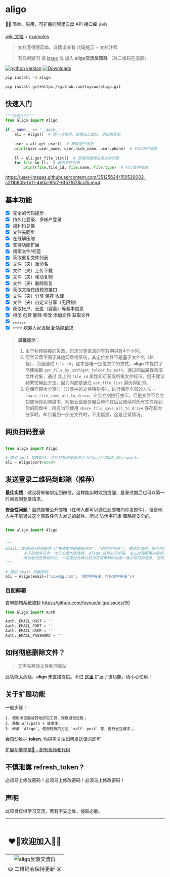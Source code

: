 # aligo

🚀🔥 简单、易用、可扩展的阿里云盘 API 接口库 👍👍

[wiki 文档](https://github.com/foyoux/aligo/wiki) + [examples](https://github.com/foyoux/aligo/tree/main/examples)

> 文档写得很简单，详情请查看 代码提示 + 文档注释
> 
> 有任何疑问 请 [issue](https://github.com/foyoux/aligo/issues/new?assignees=&labels=&template=bug_report.md&title=)
> 或 加入 **aligo交流反馈群** （群二维码在底部）

[![python version](https://img.shields.io/pypi/pyversions/aligo)](https://pypi.org/project/aligo/)  [![Downloads](https://static.pepy.tech/personalized-badge/aligo?period=total&units=international_system&left_color=black&right_color=orange&left_text=Downloads)](https://pepy.tech/project/aligo)

```bash
pip install -U aligo

pip install git+https://github.com/foyoux/aligo.git
```

## 快速入门

```python
"""快速入门"""
from aligo import Aligo

if __name__ == '__main__':
    ali = Aligo()  # 第一次使用，会弹出二维码，供扫描登录
    
    user = ali.get_user()  # 获取用户信息
    print(user.user_name, user.nick_name, user.phone)  # 打印用户信息
    
    ll = ali.get_file_list()  # 获取网盘根目录文件列表
    for file in ll:  # 遍历文件列表
        print(file.file_id, file.name, file.type)  # 打印文件信息
```

https://user-images.githubusercontent.com/35125624/150529002-c2f1b80b-fb11-4e0a-9fd7-6f57f678ccf5.mp4

## 基本功能

- [x] 完全的代码提示
- [x] 持久化登录、多帐户登录
- [x] 福利码兑换
- [x] 文件夹同步
- [x] 在线解压缩
- [x] 支持功能扩展
- [x] 搜索文件/标签
- [x] 获取重复文件列表
- [x] 文件（夹）重命名
- [x] 文件（夹）上传下载
- [x] 文件（夹）移动复制
- [x] 文件（夹）删除恢复
- [x] 获取文档在线预览接口
- [x] 文件（夹）分享 保存 收藏
- [x] 文件（夹）自定义分享（无限制）
- [x] 获取帐户、云盘（容量）等基本信息
- [x] 相册 创建 删除 修改 添加文件 获取文件
- [x] 。。。。。。
- [x] ⭐⭐⭐ 欢迎大家发起 [新功能请求](https://github.com/foyoux/aligo/issues/new?assignees=&labels=&template=feature_request.md&title=)

> **温馨提示：**
>   1. 由于秒传链接的失效，自定分享信息的有效期只有4个小时。
>   2. 阿里云盘不同于其他网盘或系统，其定位文件不是基于文件名（路径），而是通过 `file_id`，这才是唯一定位文件的方式，**aligo** 中提供了简便函数 `get_file_by_path`/`get_folder_by_path`，通过网盘路径获取文件对象，通过 其上的 `file_id` 属性即可获取所需文件标识。但不建议频繁使用此方法，因为内部是通过 `get_file_list` 遍历得到的。
>   3. 在保存超大分享时（分享中的文件特别多），执行保存全部的方法 - `share_file_save_all_to_drive`，它会立刻执行完毕，但是文件不会立刻被保存到网盘中，阿里云盘服务器会帮你在后台陆续将所有文件存到你的网盘中；所有当你使用 `share_file_save_all_to_drive` 保存超大分享时，却只看到一部分文件时，不用疑惑，这是正常情况。


## 网页扫码登录

```python

from aligo import Aligo

# 提供 port 参数即可, 之后打开浏览器访问 http://<YOUR_IP>:<port>
ali = Aligo(port=8080)
```


## 发送登录二维码到邮箱（推荐）
**最佳实践**：建议将邮箱绑定到微信，这样能实时收到提醒，登录过期后也可以第一时间收到登录请求。

**安全性问题**：虽然自带公开邮箱（任何人都可以通过此邮箱向你发邮件），但是他人并不能通过这个获取任何人发送的邮件，所以 防伪字符串 策略是安全的。

```python

from aligo import Aligo


"""
email: 发送扫码登录邮件 ("接收邮件的邮箱地址", "防伪字符串"). 提供此值时，将不再弹出或打印二维码
        关于防伪字符串: 为了方便大家使用, aligo 自带公开邮箱, 省去邮箱配置的麻烦.
        所以收到登录邮件后, 一定要对比确认防伪字符串和你设置一致才可扫码登录, 否则将导致: 包括但不限于云盘文件泄露.
"""

# 提供 email 参数即可
ali = Aligo(email=('xxx@qq.com', '防伪字符串，可任意字符串'))
```

### 自配邮箱

自带邮箱系统被封 https://github.com/foyoux/aligo/issues/90

```py
from aligo import Auth

Auth._EMAIL_HOST = ''
Auth._EMAIL_PORT = ''
Auth._EMAIL_USER = ''
Auth._EMAIL_PASSWORD = ''
```

## 如何彻底删除文件？
> 无需先移动文件到回收站

此功能太危险，**aligo** 未直接提供。不过 [这里](https://github.com/foyoux/aligo/wiki/%E8%87%AA%E5%AE%9A%E4%B9%89%E5%8A%9F%E8%83%BD---%E5%BD%BB%E5%BA%95%E5%88%A0%E9%99%A4%E6%96%87%E4%BB%B6) 扩展了该功能，请小心使用！


## 关于扩展功能

一般步骤：

    1. 使用浏览器或其他抓包工具，观察通信过程；
    2. 获取 url/path + 请求体；
    3. 继承 `Aligo`, 使用现有的方法 `self._post` 等，进行发送请求；
    
会自动维护 **token**, 你只需关注如何发送请求即可

[扩展功能举栗🌰 - 配有视频和代码](https://github.com/foyoux/aligo/issues/24)


## 不慎泄露 refresh_token ?

必须马上修改密码！必须马上修改密码！必须马上修改密码！


## 声明

此项目仅供学习交流，若有不妥之处，侵联必删。

---

<table align="center">
    <thead align="center">
    <tr>
        <td><h2>❤️‍🔥欢迎加入🤝🏼</h2></td>
    </tr>
    </thead>
    <tbody align="center">
    <tr>
        <td><img src="http://110.42.175.98:5512/down/LKPvT9xK2lFx?fname=/aligo/wechat.jpg" alt="aligo反馈交流群"/></td>
    </tr>
    </tbody>
    <tfoot align="center">
    <tr>
        <td>😃 二维码会保持更新 😜</td>
    </tr>
    </tfoot>
</table>